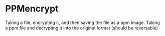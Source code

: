 # PPMencrypt
Taking a file, encrypting it, and then saving the file as a ppm image. Taking a ppm file and decrypting it into the original format (should be reversable)
